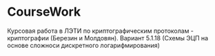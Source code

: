 # CourseWork
Курсовая работа в ЛЭТИ по криптографическим протоколам - криптографии (Березин и Молдовян).
Вариант 5.1.18 (Схемы ЭЦП на основе сложноси дискретного логарифмирования)
